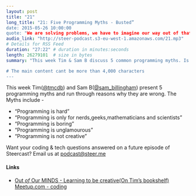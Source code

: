 ```yaml
---
layout: post
title: "21"
long_title: "21: Five Programming Myths - Busted”
date: 2015-05-26 10:00:00
quote: "We are solving problems, we have to imagine our way out of that problem. That’s creative."
audio_link: "http://steer-podcast.s3-eu-west-1.amazonaws.com/21.mp3"
# Details for RSS Feed
duration: "27:22" # duration in minutes:seconds
length: 26279101  # size in bytes
summary: "This week Tim & Sam B discuss 5 common programming myths. Is programming hard? Is programming creative?”

# The main content cant be more than 4,000 characters
---
```


This week Tim([@tmcdb](https://twitter.com/tmcdb)) and Sam B([@sam_billingham](https://twitter.com/sam_billingham)) present 5 programming myths and run through reasons why they are wrong. The Myths include -
- “Programming is hard”
- “Programming is only for nerds,geeks,mathematicians and scientists”
- “Programming is boring”
- “Programming is unglamourous”
- “Programming is not creative”

Want your coding & tech questions answered on a future episode of Steercast? Email us at [podcast@steer.me](mailto:podcast@steer.me)

#### Links
- [Out _of_ Our MINDS - Learning to be creative(On Tim’s bookshelf)](http://sirkenrobinson.com/read/)
[Meetup.com - coding](http://www.meetup.com/find/?allMeetups=false&keywords=coding&radius=Infinity&userFreeform=London%2C+United+Kingdom&mcName=London%2C+GB&lat=51.525406&lon=-0.10800171&sort=default)
